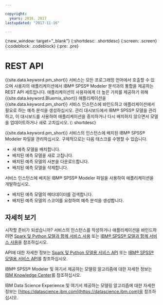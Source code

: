 ```yaml
---

copyright:
  years: 2016, 2017
lastupdated: "2017-11-16"

---
```


{:new_window: target="_blank"}
{:shortdesc: .shortdesc}
{:screen: .screen}
{:codeblock: .codeblock}
{:pre: .pre}

# REST API

{{site.data.keyword.pm_short}} 서비스는 모든 프로그래밍 언어에서 호출할 수 있으며 사용자의 애플리케이션에서 IBM® SPSS® Modeler 분석과의 통합을 제공하는 REST API 세트입니다. 
애플리케이션의 사용자에게 더 높은 가치를 제공하기 위해 {{site.data.keyword.Bluemix_short}} 애플리케이션을 {{site.data.keyword.pm_short}} 서비스 인스턴스에 바인드하고
애플리케이션에서 필요로 하는 예측 분석을 생성하십시오. 관리 대시보드에서 IBM® SPSS® 모델을 관리하고, 이 대시보드를 사용하여 애플리케이션을 중지하거나 다시 배치하지 않으면서 모델을 업데이트하거나 새로 고치십시오.
{: shortdesc}

{{site.data.keyword.pm_short}} 서비스의 인스턴스에 배치된 IBM® SPSS® Modeler 파일을 관리하십시오. 구체적으로는 다음 태스크를 수행할 수 있습니다. 

*  새 예측 모델을 배치합니다. 
*  배치된 예측 모델을 새로 고칩니다. 
*  배치된 예측 모델의 사본을 다운로드합니다. 
*  배치된 예측 모델을 삭제합니다. 

서비스 인스턴스에 배치된 IBM® SPSS® Modeler 파일을 사용하여 애플리케이션을 개발하십시오. 

*  배치된 예측 모델의 메타데이터를 검색합니다. 
*  배치된 예측 모델의 스코어를 요청하여 예측 분석을 생성합니다. 

## 자세히 보기

시작할 준비가 되셨습니까? 서비스의 인스턴스를 작성하거나 애플리케이션을 바인드하려면 [Spark 및 Python 모델과 함께 서비스 사용](using_pm_service_dsx.html) 또는
[IBM® SPSS® 모델과 함께 서비스 사용](using_pm_service.html)을 참조하십시오. 

API에 대한 자세한 정보는 [Spark 및 Python 모델용 서비스 API](pm_service_api_spark.html) 또는 [IBM® SPSS® 모델용 서비스 API](pm_service_api_spss.html)를 참조하십시오. 

IBM® SPSS® Modeler 및 여기서 제공하는 모델링 알고리즘에 대한 자세한 정보는 [IBM Knowledge Center](https://www.ibm.com/support/knowledgecenter/SS3RA7)를 참조하십시오. 

IBM Data Science Experience 및 여기서 제공하는 모델링 알고리즘에 대한 자세한 정보는 [https://datascience.ibm.com](https://datascience.ibm.com)을 참조하십시오. 
